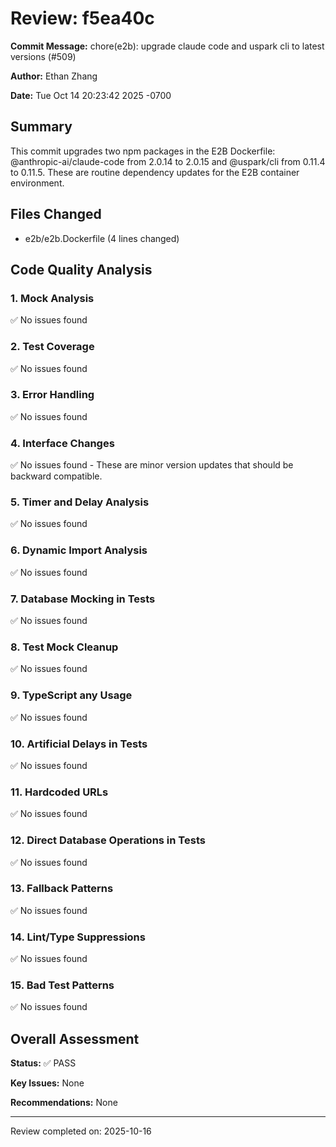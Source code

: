 # Review: f5ea40c

**Commit Message:** chore(e2b): upgrade claude code and uspark cli to latest versions (#509)

**Author:** Ethan Zhang

**Date:** Tue Oct 14 20:23:42 2025 -0700

## Summary

This commit upgrades two npm packages in the E2B Dockerfile: @anthropic-ai/claude-code from 2.0.14 to 2.0.15 and @uspark/cli from 0.11.4 to 0.11.5. These are routine dependency updates for the E2B container environment.

## Files Changed

- e2b/e2b.Dockerfile (4 lines changed)

## Code Quality Analysis

### 1. Mock Analysis
✅ No issues found

### 2. Test Coverage
✅ No issues found

### 3. Error Handling
✅ No issues found

### 4. Interface Changes
✅ No issues found - These are minor version updates that should be backward compatible.

### 5. Timer and Delay Analysis
✅ No issues found

### 6. Dynamic Import Analysis
✅ No issues found

### 7. Database Mocking in Tests
✅ No issues found

### 8. Test Mock Cleanup
✅ No issues found

### 9. TypeScript any Usage
✅ No issues found

### 10. Artificial Delays in Tests
✅ No issues found

### 11. Hardcoded URLs
✅ No issues found

### 12. Direct Database Operations in Tests
✅ No issues found

### 13. Fallback Patterns
✅ No issues found

### 14. Lint/Type Suppressions
✅ No issues found

### 15. Bad Test Patterns
✅ No issues found

## Overall Assessment

**Status:** ✅ PASS

**Key Issues:** None

**Recommendations:** None

---
Review completed on: 2025-10-16
